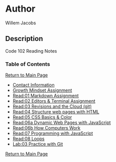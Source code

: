 # Author
Willem Jacobs

## Description
Code 102 Reading Notes

### Table of Contents
[Return to Main Page](/README.md)

- [Contact Information](../contact.md)
- [Growth Mindset Assignment](../201/growth.md)
- [Read:01 Markdown Assignment](102/markdown.md)
- [Read:02 Editors & Terminal Assignment](102/editors.md)
- [Read:03 Revisions and the Cloud (git)](102/gitnotes.md)
- [Read:04 Structure web pages with HTML](102/readClass4.md)
- [Read:05 CSS Basics & Color](102/readClass5.md)
- [Read:06a Dynamic Web Pages with JavaScript](102/readClass6.md)
- [Read:06b How Computers Work](102/readClass6b.md)
- [Read:07 Programming with JavaScript](102/readClass7.md)
- [Read:08 Loops](102/readClass8.md)
- [Lab:03 Practice with Git](102/lab03.md)

[Return to Main Page](/README.md)
